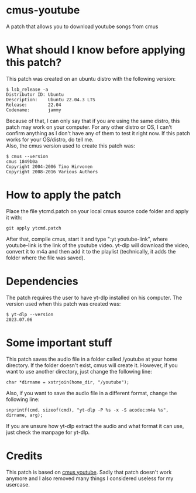 # cmus-youtube
A patch that allows you to download youtube songs from cmus 

# What should I know before applying this patch?
This patch was created on an ubuntu distro with the following version: 

    $ lsb_release -a
    Distributor ID: Ubuntu
    Description:    Ubuntu 22.04.3 LTS
    Release:        22.04
    Codename:       jammy

Because of that, I can only say that if you are using the same distro, this patch may work on your computer. For any other distro or OS, I can't confirm anything as I don't have any of them to test it right now. If this patch works for your OS/distro, do tell me.  
Also, the cmus version used to create this patch was: 

    $ cmus --version
    cmus 1849b0a
    Copyright 2004-2006 Timo Hirvonen
    Copyright 2008-2016 Various Authors

# How to apply the patch
Place the file ytcmd.patch on your local cmus source code folder and apply it with: 

    git apply ytcmd.patch

After that, compile cmus, start it and type ":yt youtube-link", where youtube-link is the link of the youtube video. 
yt-dlp will download the video, convert it to m4a and then add it to the playlist (technically, it adds the folder where the file was saved). 

# Dependencies
The patch requires the user to have yt-dlp installed on his computer. The version used when this patch was created was: 

    $ yt-dlp --version
    2023.07.06

# Some important stuff
This patch saves the audio file in a folder called /youtube at your home directory. If the folder doesn't exist, cmus will create it. However, if you want to use another directory, just change the following line: 

    char *dirname = xstrjoin(home_dir, "/youtube");

Also, if you want to save the audio file in a different format, change the following line: 

    snprintf(cmd, sizeof(cmd), "yt-dlp -P %s -x -S acodec:m4a %s", dirname, arg);

If you are unsure how yt-dlp extract the audio and what format it can use, just check the manpage for yt-dlp.

# Credits
This patch is based on [cmus youtube](https://github.com/invicnaper/cmus-youtube). Sadly that patch doesn't work anymore and I also removed many things I considered useless for my usercase.
